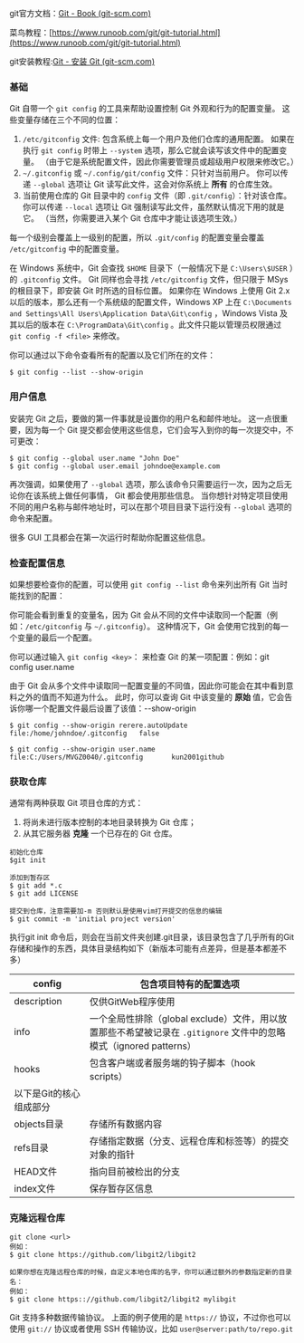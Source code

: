 git官方文档：[Git - Book (git-scm.com)](https://git-scm.com/book/zh/v2)

菜鸟教程：[https://www.runoob.com/git/git-tutorial.html](https://www.runoob.com/git/git-tutorial.html)

git安装教程:[Git - 安装 Git (git-scm.com)](https://git-scm.com/book/zh/v2/%E8%B5%B7%E6%AD%A5-%E5%AE%89%E8%A3%85-Git)

### 基础

Git 自带一个 `git config` 的工具来帮助设置控制 Git 外观和行为的配置变量。 这些变量存储在三个不同的位置：

1. `/etc/gitconfig` 文件: 包含系统上每一个用户及他们仓库的通用配置。 如果在执行 `git config` 时带上 `--system` 选项，那么它就会读写该文件中的配置变量。 （由于它是系统配置文件，因此你需要管理员或超级用户权限来修改它。）
2. `~/.gitconfig` 或 `~/.config/git/config` 文件：只针对当前用户。 你可以传递 `--global` 选项让 Git 读写此文件，这会对你系统上 **所有** 的仓库生效。
3. 当前使用仓库的 Git 目录中的 `config` 文件（即 `.git/config`）：针对该仓库。 你可以传递 `--local` 选项让 Git 强制读写此文件，虽然默认情况下用的就是它。 （当然，你需要进入某个 Git 仓库中才能让该选项生效。）

每一个级别会覆盖上一级别的配置，所以 `.git/config` 的配置变量会覆盖 `/etc/gitconfig` 中的配置变量。

在 Windows 系统中，Git 会查找 `$HOME` 目录下（一般情况下是 `C:\Users\$USER` ）的 `.gitconfig` 文件。 Git 同样也会寻找 `/etc/gitconfig` 文件，但只限于 MSys 的根目录下，即安装 Git 时所选的目标位置。 如果你在 Windows 上使用 Git 2.x 以后的版本，那么还有一个系统级的配置文件，Windows XP 上在 `C:\Documents and Settings\All Users\Application Data\Git\config` ，Windows Vista 及其以后的版本在 `C:\ProgramData\Git\config` 。此文件只能以管理员权限通过 `git config -f <file>` 来修改。

你可以通过以下命令查看所有的配置以及它们所在的文件：

```console
$ git config --list --show-origin
```

### 用户信息

安装完 Git 之后，要做的第一件事就是设置你的用户名和邮件地址。 这一点很重要，因为每一个 Git 提交都会使用这些信息，它们会写入到你的每一次提交中，不可更改：

```console
$ git config --global user.name "John Doe"
$ git config --global user.email johndoe@example.com
```

再次强调，如果使用了 `--global` 选项，那么该命令只需要运行一次，因为之后无论你在该系统上做任何事情， Git 都会使用那些信息。 当你想针对特定项目使用不同的用户名称与邮件地址时，可以在那个项目目录下运行没有 `--global` 选项的命令来配置。

很多 GUI 工具都会在第一次运行时帮助你配置这些信息。

### 检查配置信息

如果想要检查你的配置，可以使用 `git config --list` 命令来列出所有 Git 当时能找到的配置：

你可能会看到重复的变量名，因为 Git 会从不同的文件中读取同一个配置（例如：`/etc/gitconfig` 与 `~/.gitconfig`）。 这种情况下，Git 会使用它找到的每一个变量的最后一个配置。

你可以通过输入 `git config <key>`： 来检查 Git 的某一项配置：例如：git config user.name

由于 Git 会从多个文件中读取同一配置变量的不同值，因此你可能会在其中看到意料之外的值而不知道为什么。 此时，你可以查询 Git 中该变量的 **原始** 值，它会告诉你哪一个配置文件最后设置了该值：--show-origin

```console
$ git config --show-origin rerere.autoUpdate
file:/home/johndoe/.gitconfig	false

$ git config --show-origin user.name 
file:C:/Users/MVGZ0040/.gitconfig       kun2001github
```

### 获取仓库

通常有两种获取 Git 项目仓库的方式：

1. 将尚未进行版本控制的本地目录转换为 Git 仓库；
2. 从其它服务器 **克隆** 一个已存在的 Git 仓库。

```
初始化仓库
$git init

添加到暂存区
$ git add *.c
$ git add LICENSE

提交到仓库，注意需要加-m 否则默认是使用vim打开提交的信息的编辑
$ git commit -m 'initial project version'
```

执行git init 命令后，则会在当前文件夹创建.git目录，该目录包含了几乎所有的Git存储和操作的东西，具体目录结构如下（新版本可能有点差异，但是基本都差不多）

| config      | 包含项目特有的配置选项
| ----------- | ---------------------- | 
| description | 仅供GitWeb程序使用
| info | 一个全局性排除（global exclude）文件，用以放置那些不希望被记录在 `.gitignore` 文件中的忽略模式（ignored patterns） |
|hooks|包含客户端或者服务端的钩子脚本（hook scripts）
|以下是Git的核心组成部分|
|objects目录|存储所有数据内容
|refs目录|存储指定数据（分支、远程仓库和标签等）的提交对象的指针
|HEAD文件|指向目前被检出的分支
|index文件| 保存暂存区信息

### 克隆远程仓库

```
git clone <url>
例如：
$ git clone https://github.com/libgit2/libgit2

如果你想在克隆远程仓库的时候，自定义本地仓库的名字，你可以通过额外的参数指定新的目录名：
例如：
$ git clone https:://github.com/libgit2/libgit2 mylibgit
```

Git 支持多种数据传输协议。 上面的例子使用的是 `https://` 协议，不过你也可以使用 `git://` 协议或者使用 SSH 传输协议，比如 `user@server:path/to/repo.git`




